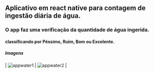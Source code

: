 ## Aplicativo em react native para contagem de ingestão diária de água.

### O app faz uma verificação da quantidade de água ingerida.
#### classificando por Péssimo, Ruim, Bom ou Excelente.

##### Imagens 
| ![appwater1](https://user-images.githubusercontent.com/5197047/89295420-57096400-d637-11ea-924f-2af51889b2ce.png) | ![appwater2](https://user-images.githubusercontent.com/5197047/89295507-80c28b00-d637-11ea-8f84-a474152d1e48.png) |
